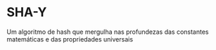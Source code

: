 # SHA-Y
Um algoritmo de hash que mergulha nas profundezas das constantes matemáticas e das propriedades universais
